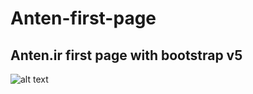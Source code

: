 # Anten-first-page
Anten.ir first page with bootstrap v5
---------------------------------------
![alt text](https://uupload.ir/files/58b3_capture.png)
